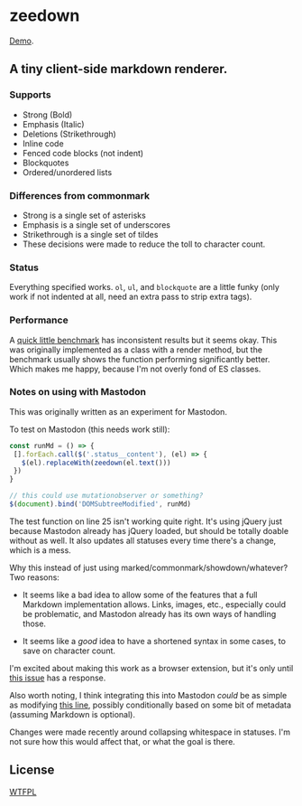# zeedown

[Demo](http://jsbin.com/lubugop/edit?html,js,output).

## A tiny client-side markdown renderer.

### Supports

* Strong (Bold)
* Emphasis (Italic)
* Deletions (Strikethrough)
* Inline code
* Fenced code blocks (not indent)
* Blockquotes
* Ordered/unordered lists

### Differences from commonmark

* Strong is a single set of asterisks
* Emphasis is a single set of underscores
* Strikethrough is a single set of tildes
* These decisions were made to reduce the toll to character count.

### Status

Everything specified works. `ol`, `ul`, and `blockquote` are a little funky
(only work if not indented at all, need an extra pass to strip extra tags).

### Performance

A [quick little benchmark](https://jsperf.com/tootdown) has inconsistent results
but it seems okay. This was originally implemented as a class with a render
method, but the benchmark usually shows the function performing significantly
better. Which makes me happy, because I'm not overly fond of ES classes.

### Notes on using with Mastodon

This was originally written as an experiment for Mastodon.

To test on Mastodon (this needs work still):

```javascript
const runMd = () => {
 [].forEach.call($('.status__content'), (el) => {
   $(el).replaceWith(zeedown(el.text()))
 })
}

// this could use mutationobserver or something?
$(document).bind('DOMSubtreeModified', runMd)
```

The test function on line 25 isn't working quite right. It's using jQuery just
because Mastodon already has jQuery loaded, but should be totally doable without
as well. It also updates all statuses every time there's a change, which is a
mess.

Why this instead of just using marked/commonmark/showdown/whatever? Two reasons:

* It seems like a bad idea to allow some of the features that a full Markdown
  implementation allows. Links, images, etc., especially could be problematic,
  and Mastodon already has its own ways of handling those.

* It seems like a _good_ idea to have a shortened syntax in some cases, to
  save on character count.

I'm excited about making this work as a browser extension, but it's only until
[this issue](https://github.com/tootsuite/mastodon/issues/853) has a response.

Also worth noting, I think integrating this into Mastodon _could_ be as simple
as modifying
[this line](https://github.com/tootsuite/mastodon/blob/master/app/assets/javascripts/components/components/status_content.jsx#L94),
possibly conditionally based on some bit of metadata (assuming Markdown is
optional).

Changes were made recently around collapsing whitespace in statuses. I'm not
sure how this would affect that, or what the goal is there.

## License

[WTFPL](./LICENSE.md)
